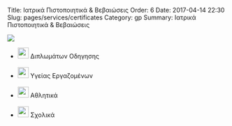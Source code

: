 Title: Ιατρικά Πιστοποιητικά & Βεβαιώσεις
Order: 6
Date: 2017-04-14 22:30
Slug: pages/services/certificates
Category: gp
Summary: Ιατρικά Πιστοποιητικά & Βεβαιώσεις

<div id="leftbox">
    <img class="img-left" src="../../images/services/medical-certificates.png"/>
</div>

<div id="rightbox" markdown="1">
<ul>
    <li> <img style="width:25px; height:auto; " src="../../images/bullet.png"/> Διπλωμάτων Οδηγησης</li>
<br>
    <li> <img style="width:25px; height:auto; " src="../../images/bullet.png"/> Υγείας Εργαζομένων</li>
<br>
    <li> <img style="width:25px; height:auto; " src="../../images/bullet.png"/> Αθλητικά</li>
<br>
    <li> <img style="width:25px; height:auto; " src="../../images/bullet.png"/> Σχολικά</li>
</ul>
</div>
